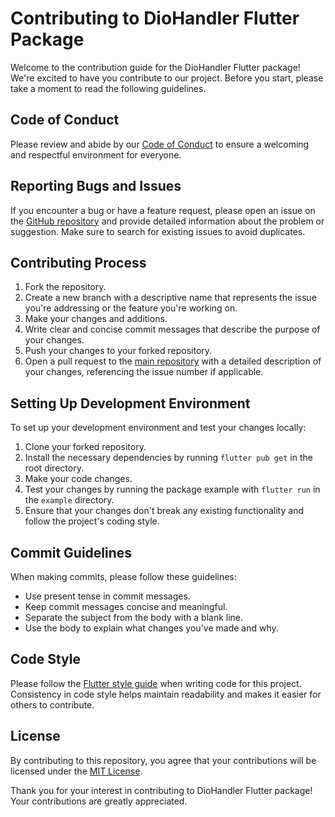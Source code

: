 # Contributing to DioHandler Flutter Package

Welcome to the contribution guide for the DioHandler Flutter package! We're excited to have you contribute to our project. Before you start, please take a moment to read the following guidelines.

## Code of Conduct

Please review and abide by our [Code of Conduct](CODE_OF_CONDUCT.md) to ensure a welcoming and respectful environment for everyone.

## Reporting Bugs and Issues

If you encounter a bug or have a feature request, please open an issue on the [GitHub repository](https://github.com/Arfaz123/dio_handler/issues) and provide detailed information about the problem or suggestion. Make sure to search for existing issues to avoid duplicates.

## Contributing Process

1. Fork the repository.
2. Create a new branch with a descriptive name that represents the issue you're addressing or the feature you're working on.
3. Make your changes and additions.
4. Write clear and concise commit messages that describe the purpose of your changes.
5. Push your changes to your forked repository.
6. Open a pull request to the [main repository](https://github.com/Arfaz123/dio_handler/pulls) with a detailed description of your changes, referencing the issue number if applicable.

## Setting Up Development Environment

To set up your development environment and test your changes locally:

1. Clone your forked repository.
2. Install the necessary dependencies by running `flutter pub get` in the root directory.
3. Make your code changes.
4. Test your changes by running the package example with `flutter run` in the `example` directory.
5. Ensure that your changes don't break any existing functionality and follow the project's coding style.

## Commit Guidelines

When making commits, please follow these guidelines:

- Use present tense in commit messages.
- Keep commit messages concise and meaningful.
- Separate the subject from the body with a blank line.
- Use the body to explain what changes you've made and why.

## Code Style

Please follow the [Flutter style guide](https://flutter.dev/docs/development/tools/formatting) when writing code for this project. Consistency in code style helps maintain readability and makes it easier for others to contribute.

## License

By contributing to this repository, you agree that your contributions will be licensed under the [MIT License](LICENSE).

Thank you for your interest in contributing to DioHandler Flutter package! Your contributions are greatly appreciated.
